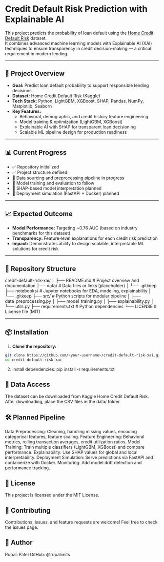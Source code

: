 # Credit Default Risk Prediction with Explainable AI

This project predicts the probability of loan default using the [Home Credit Default Risk](https://www.kaggle.com/competitions/home-credit-default-risk) dataset.  
It combines advanced machine learning models with Explainable AI (XAI) techniques to ensure transparency in credit decision-making — a critical requirement in modern lending.

---

## 🚀 Project Overview
- **Goal:** Predict loan default probability to support responsible lending decisions.
- **Dataset:** Home Credit Default Risk (Kaggle)
- **Tech Stack:** Python, LightGBM, XGBoost, SHAP, Pandas, NumPy, Matplotlib, Seaborn
- **Key Features:**
  - Behavioral, demographic, and credit history feature engineering
  - Model training & optimization (LightGBM, XGBoost)
  - Explainable AI with SHAP for transparent loan decisioning
  - Scalable ML pipeline design for production readiness

---

## 📊 Current Progress
- ✅ Repository initialized  
- ✅ Project structure defined  
- 🔄 Data sourcing and preprocessing pipeline in progress  
- 🔄 Model training and evaluation to follow  
- 🔄 SHAP-based model interpretation planned  
- 🔄 Deployment simulation (FastAPI + Docker) planned  

---

## 📈 Expected Outcome
- **Model Performance:** Targeting ~0.76 AUC (based on industry benchmarks for this dataset)
- **Transparency:** Feature-level explanations for each credit risk prediction
- **Impact:** Demonstrates ability to design scalable, interpretable ML solutions for credit risk

---

## 📂 Repository Structure
credit-default-risk-xai/
│
├── README.md # Project overview and documentation
├── data/ # Data files or links (placeholder)
│ └── .gitkeep
├── notebooks/ # Jupyter notebooks for EDA, modeling, explainability
│ └── .gitkeep
├── src/ # Python scripts for modular pipeline
│ ├── data_preprocessing.py
│ ├── model_training.py
│ ├── explainability.py
│ └── utils.py
├── requirements.txt # Python dependencies
└── LICENSE # License file (MIT)


---

## 📦 Installation
1. **Clone the repository:**
```bash
git clone https://github.com/<your-username>/credit-default-risk-xai.git
cd credit-default-risk-xai
```

2. Install dependencies:
pip install -r requirements.txt

## 📁 Data Access
The dataset can be downloaded from Kaggle Home Credit Default Risk.
After downloading, place the CSV files in the data/ folder.

## 🛠 Planned Pipeline
Data Preprocessing: Cleaning, handling missing values, encoding categorical features, feature scaling.
Feature Engineering: Behavioral metrics, rolling transaction averages, credit utilization ratios.
Model Training: Train multiple classifiers (LightGBM, XGBoost) and compare performance.
Explainability: Use SHAP values for global and local interpretability.
Deployment Simulation: Serve predictions via FastAPI and containerize with Docker.
Monitoring: Add model drift detection and performance tracking.

## 📜 License
This project is licensed under the MIT License.

## 🤝 Contributing
Contributions, issues, and feature requests are welcome!
Feel free to check the issues page.

## 👤 Author
Rupali Patel
GitHub: @rupalimits
